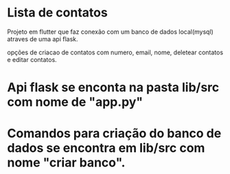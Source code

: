 # Lista de contatos

Projeto em flutter que faz conexão com um banco de dados local(mysql) atraves de uma api flask.

opções de criacao de contatos com numero, email, nome, deletear contatos e editar contatos.

# Api flask se enconta na pasta lib/src com nome de "app.py"

# Comandos para criação do banco de dados se encontra em lib/src com nome "criar banco".
